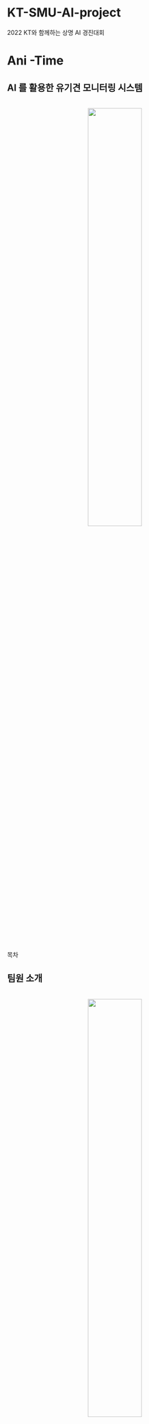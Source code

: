 # KT-SMU-AI-project
2022 KT와 함께하는 상명 AI 경진대회

# Ani -Time 
## AI 를 활용한 유기견 모니터링 시스템

<p align="center">
  <br>
  <img width="50%" src="https://user-images.githubusercontent.com/79439483/187695733-9de05769-f9e3-4e41-8063-7d1c0e246000.jpg">
  <br>
</p>

목차

## 팀원 소개

<p align="center">
  <br>
  <img width="50%" src="https://user-images.githubusercontent.com/79439483/187695071-a0f6b7a3-7016-4b4b-801a-b095b3eeaea9.jpg"/>
  <br>
</p>


## 프로젝트 개요/동기
</p>

<p align="center">
  
 - 유기견 개체 수 증가
  
 - 유기견으로 인한 사회적 문제 증가
  
 - 개체수 관리의 어려움
</p>

<br>

## 기술 스택


|  객체 탐지  | 배경 제거 |  특징 추출   |  데이터베이스   |
| :--------: | :--------: | :------: | :-----: |
| <img width="80%" src="https://user-images.githubusercontent.com/79439483/187697100-4d0f969d-e1b5-431c-aa12-95b7ac6bb59b.jpg"/>  |   <img width="80%" src="https://user-images.githubusercontent.com/79439483/187698245-09f1f455-199d-491f-80e8-e1bf132beae1.jpg"/>    | - K-means 알고리즘 <br> -EfficentNet <br>  | <img width="20%" src="https://user-images.githubusercontent.com/79439483/187699076-8dad0f10-7dda-454d-9642-524aa7d482b3.jpg"/> <img width="20%" src="https://user-images.githubusercontent.com/79439483/187699784-15097247-aa86-46e8-9aa5-93c72d3dcc5a.jpg"/>|

<br>

## 구현 기능

### 기능 1 

 - 데이터 셋 구축
 - 출처: 동물 보호 관리 시스템
 - 개체수 관리의 어려움


### 기능 2

 - 객체 탐지
 - 제보 받은 영상은 다양한 객체가 같이 찍히기 때문에 YOLOv5 모델을 이용함

### 기능 3

 - 배경 제거
 - 정확한 분석을 위해 배경을 제거함
 
### 기능 4

 - 특징 추출
 - K-means 알고리즘을 이용하여 컬러클러스터링을 진행하였고, EfficientNet 을 이용하여 70%정확도의 견종 예측을 완성시킴

### 기능 5

 - 데이터베이스
 - MySQL을 이용하여 정형데이터를 관리하였고, AWS 기반 S3 를 이용하여 비정형 데이터를 관리하였음

### 기능 6

 - 유사도 분석
 - cv2.HISTCMP_CORREL, cv2.HISTCMP_INTERSECT, cv2.HISTCMP_CHISQR, cv2.HISTCMP_BA\HATTACHARYYA, EMD 등의 함수를 이용하여 실종견 이미지 간의 유사도를 분석함

### 기능 7

 - 지도시각화
 - 데이터 베이스 내의 구별 유기겨 현황을 지도로 시각화하여, 한눈에 어느 구에서 많은 유기견이 발생하는지 파악할 수 있으며, 손쉽게 관리 가능하도록 함


## 배운 점 & 아쉬운 점

 - 지도시각화
 - 데이터 베이스 내의 구별 유기겨 현황을 지도로 시각화하여, 한눈에 어느 구에서 많은 유기견이 발생하는지 파악할 수 있으며, 손쉽게 관리 가능하도록 함


## 기대효과

 - 유기견과 시민 모두의 안전 확보
 - 동물유기에 대한 경각심 재고
 - 유기견에 의한 생태계 혼란 방지
 - 유기견에 의한 사회적 비용 감소

## 발전방향

 - 유기동물 종류 추가
 - 유기동물 발생 원인 예측 시스템 구축
 - 실시간 CCTV 영상을 이용한 모니터링
 - 봉사단체와 연계하여 자원 봉사자 파견


## 라이센스


